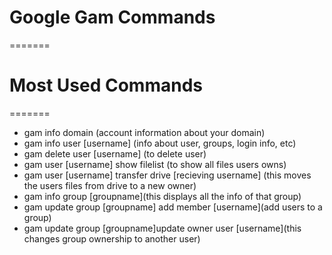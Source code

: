# Google Gam Commands
======= 
# Most Used Commands
=======
<ul>
	<li>gam info domain (account information about your domain)
	</li>
	<li>gam info user [username] (info about user, groups, login info, etc)</li>
	<li>gam delete user [username] (to delete user)
	</li>
	<li>gam user [username] show filelist (to show all files users owns)</li>
	<li>gam user [username] transfer drive [recieving username] (this moves the users files from drive to a new owner)
	</li>
	<li>
	gam info group [groupname](this displays all the info of that group)
	</li>
	<li>
	gam update group [groupname] add member [username](add users to a group)
	</li>
	<li>
	gam update group [groupname]update owner user [username](this changes group ownership to another user)
	</li>
	



</ul>